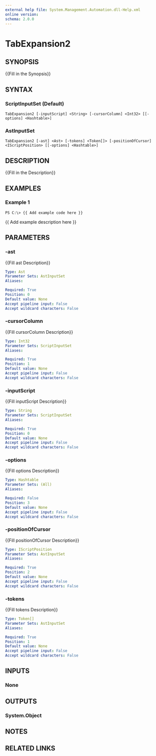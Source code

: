 ```yaml
---
external help file: System.Management.Automation.dll-Help.xml
online version: 
schema: 2.0.0
---
```


# TabExpansion2

## SYNOPSIS
{{Fill in the Synopsis}}

## SYNTAX

### ScriptInputSet (Default)
```
TabExpansion2 [-inputScript] <String> [-cursorColumn] <Int32> [[-options] <Hashtable>]
```

### AstInputSet
```
TabExpansion2 [-ast] <Ast> [-tokens] <Token[]> [-positionOfCursor] <IScriptPosition> [[-options] <Hashtable>]
```

## DESCRIPTION
{{Fill in the Description}}

## EXAMPLES

### Example 1
```
PS C:\> {{ Add example code here }}
```

{{ Add example description here }}

## PARAMETERS

### -ast
{{Fill ast Description}}

```yaml
Type: Ast
Parameter Sets: AstInputSet
Aliases: 

Required: True
Position: 0
Default value: None
Accept pipeline input: False
Accept wildcard characters: False
```

### -cursorColumn
{{Fill cursorColumn Description}}

```yaml
Type: Int32
Parameter Sets: ScriptInputSet
Aliases: 

Required: True
Position: 1
Default value: None
Accept pipeline input: False
Accept wildcard characters: False
```

### -inputScript
{{Fill inputScript Description}}

```yaml
Type: String
Parameter Sets: ScriptInputSet
Aliases: 

Required: True
Position: 0
Default value: None
Accept pipeline input: False
Accept wildcard characters: False
```

### -options
{{Fill options Description}}

```yaml
Type: Hashtable
Parameter Sets: (All)
Aliases: 

Required: False
Position: 3
Default value: None
Accept pipeline input: False
Accept wildcard characters: False
```

### -positionOfCursor
{{Fill positionOfCursor Description}}

```yaml
Type: IScriptPosition
Parameter Sets: AstInputSet
Aliases: 

Required: True
Position: 2
Default value: None
Accept pipeline input: False
Accept wildcard characters: False
```

### -tokens
{{Fill tokens Description}}

```yaml
Type: Token[]
Parameter Sets: AstInputSet
Aliases: 

Required: True
Position: 1
Default value: None
Accept pipeline input: False
Accept wildcard characters: False
```

## INPUTS

### None


## OUTPUTS

### System.Object

## NOTES

## RELATED LINKS

